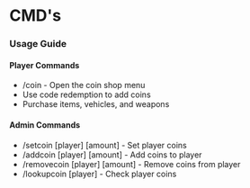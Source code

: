 # CMD's

### Usage Guide

#### Player Commands

* /coin - Open the coin shop menu
* Use code redemption to add coins
* Purchase items, vehicles, and weapons

#### Admin Commands

* /setcoin \[player] \[amount] - Set player coins
* /addcoin \[player] \[amount] - Add coins to player
* /removecoin \[player] \[amount] - Remove coins from player
* /lookupcoin \[player] - Check player coins
